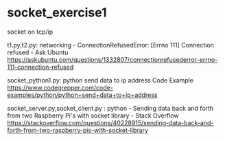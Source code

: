 # socket_exercise1
socket on tcp/ip

t1.py,t2.py: 
networking - ConnectionRefusedError: [Errno 111] Connection refused - Ask Ubuntu 
https://askubuntu.com/questions/1332807/connectionrefusederror-errno-111-connection-refused

socket_python1.py: 
python send data to ip address Code Example 
https://www.codegrepper.com/code-examples/python/python+send+data+to+ip+address

socket_server.py,socket_client.py : 
python - Sending data back and forth from two Raspberry Pi's with socket library - Stack Overflow 
https://stackoverflow.com/questions/40228915/sending-data-back-and-forth-from-two-raspberry-pis-with-socket-library
